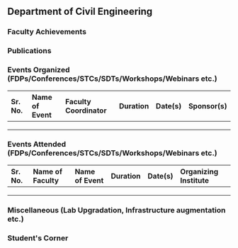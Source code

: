 ## Department of Civil Engineering

### Faculty Achievements

### Publications

### Events Organized (FDPs/Conferences/STCs/SDTs/Workshops/Webinars etc.)

| Sr. No. | Name of Event | Faculty Coordinator | Duration | Date(s) | Sponsor(s) |
|:--------|:--------------|:--------------------|:---------|:--------|:-----------|
|         |               |                     |          |         |            |
|         |               |                     |          |         |            |
|         |               |                     |          |         |            |

### Events Attended (FDPs/Conferences/STCs/SDTs/Workshops/Webinars etc.)

| Sr. No. | Name of Faculty | Name of Event | Duration | Date(s) | Organizing Institute |
|:--------|:----------------|:--------------|:---------|:--------|:---------------------|
|         |                 |               |          |         |                      |
|         |                 |               |          |         |                      |
|         |                 |               |          |         |                      |

### Miscellaneous (Lab Upgradation, Infrastructure augmentation etc.)


### Student's Corner
